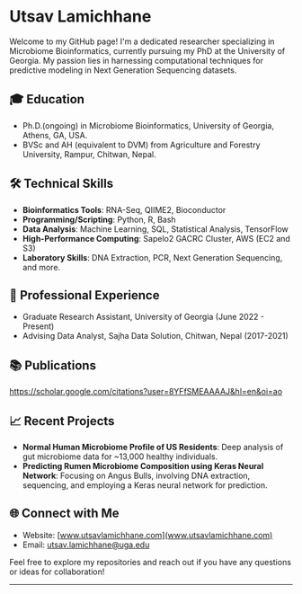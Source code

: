 # Utsav Lamichhane

Welcome to my GitHub page! I'm a dedicated researcher specializing in Microbiome Bioinformatics, currently pursuing my PhD at the University of Georgia. My passion lies in harnessing computational techniques for predictive modeling in Next Generation Sequencing datasets.

## 🎓 Education
- Ph.D.(ongoing) in Microbiome Bioinformatics, University of Georgia, Athens, GA, USA.
- BVSc and AH (equivalent to DVM) from Agriculture and Forestry University, Rampur, Chitwan, Nepal.

## 🛠 Technical Skills
- **Bioinformatics Tools**: RNA-Seq, QIIME2, Bioconductor
- **Programming/Scripting**: Python, R, Bash
- **Data Analysis**: Machine Learning, SQL, Statistical Analysis, TensorFlow
- **High-Performance Computing**: Sapelo2 GACRC Cluster, AWS (EC2 and S3)
- **Laboratory Skills**: DNA Extraction, PCR, Next Generation Sequencing, and more.

## 💼 Professional Experience
- Graduate Research Assistant, University of Georgia (June 2022 - Present)
- Advising Data Analyst, Sajha Data Solution, Chitwan, Nepal (2017-2021)

## 📚 Publications
https://scholar.google.com/citations?user=8YFfSMEAAAAJ&hl=en&oi=ao

## 📈 Recent Projects
- **Normal Human Microbiome Profile of US Residents**: Deep analysis of gut microbiome data for ~13,000 healthy individuals.
- **Predicting Rumen Microbiome Composition using Keras Neural Network**: Focusing on Angus Bulls, involving DNA extraction, sequencing, and employing a Keras neural network for prediction.

## 🌐 Connect with Me
- Website: [www.utsavlamichhane.com](www.utsavlamichhane.com)
- Email: utsav.lamichhane@uga.edu

Feel free to explore my repositories and reach out if you have any questions or ideas for collaboration!

---
